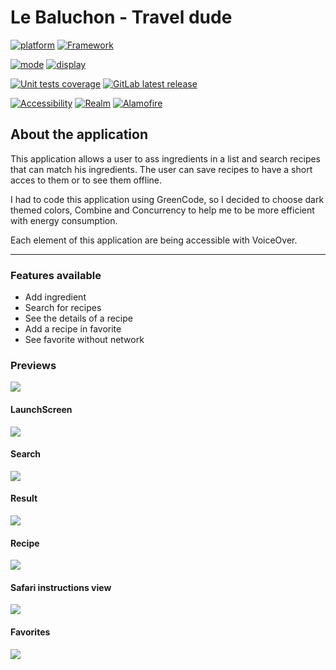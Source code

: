 # Le Baluchon - Travel dude

[![platform](https://img.shields.io/badge/-iOS%2015%20%7C%20iOS%2016-green?style=plastic&logo=apple)](https://img.shields.io/badge/platform-iOS%2015%20%7C%20iOS%2016-green?style=plastic&logo=apple) [![Framework](https://img.shields.io/badge/framework-SwiftUI-orange?style=plastic)](https://img.shields.io/badge/framework-SwiftUI-orange?style=plastic)

[![mode](https://img.shields.io/badge/mode-dark-informational?style=plastic)](https://img.shields.io/badge/mode-dark-informational?style=plastic) [![display](https://img.shields.io/badge/display-portrait-informational?style=plastic)](https://img.shields.io/badge/display-portrait-informational?style=plastic)

[![Unit tests coverage](https://img.shields.io/badge/coverage-98.6%25-green?style=plastic)](https://img.shields.io/badge/coverage-98.6%25-green?style=plastic) [![GitLab latest release](https://img.shields.io/badge/version-v1.0-blue?style=plastic)](https://github.com/BabyGeek/projet-10-reciplease/releases)

[![Accessibility](https://img.shields.io/badge/accessibility-blue?style=plastic)](https://img.shields.io/badge/accessibility-blue?style=plastic) [![Realm](https://img.shields.io/badge/Realm-blue?style=plastic)](https://www.mongodb.com/docs/realm/sdk/swift) [![Alamofire](https://img.shields.io/badge/Alamofire-blue?style=plastic)](https://github.com/Alamofire/Alamofire/blob/master/Documentation/Usage.md)



## About the application

This application allows a user to ass ingredients in a list and search recipes that can match his ingredients. The user can save recipes to have a short acces to them or to see them offline.

I had to code this application using GreenCode, so I decided to choose dark themed colors, Combine and Concurrency to help me to be more efficient with energy consumption.

Each element of this application are being accessible with VoiceOver.

---
### Features available
- Add ingredient
- Search for recipes
- See the details of a recipe
- Add a recipe in favorite
- See favorite without network

### Previews

![](mockups/mockup_3D.png)

#### LaunchScreen
![](images/launchScreen.png)

#### Search
![](images/search.png)


#### Result
![](images/results.png)


#### Recipe
![](images/recipe.png)

#### Safari instructions view
![](images/safari.png)


#### Favorites
![](images/favorites.png)
